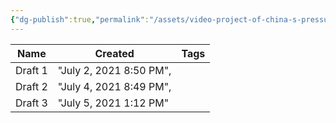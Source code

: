 ```yaml
---
{"dg-publish":true,"permalink":"/assets/video-project-of-china-s-pressure-groups-and-social-movements/drafts/"}
---
```


|Name|Created|Tags|
|---|---|---|
|Draft 1|"July 2, 2021 8:50 PM",|
|Draft 2|"July 4, 2021 8:49 PM",|
|Draft 3|"July 5, 2021 1:12 PM"||